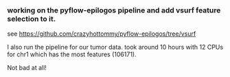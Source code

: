 ### working on the pyflow-epilogos pipeline and add vsurf feature selection to it.

see https://github.com/crazyhottommy/pyflow-epilogos/tree/vsurf

I also run the pipeline for our tumor data.
took around 10 hours with 12 CPUs for chr1 which has the most features (106171).

Not bad at all!
